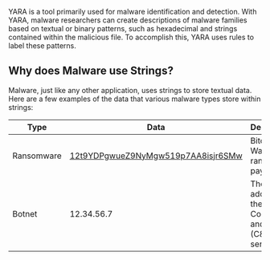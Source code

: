 YARA is a tool primarily used for malware identification and detection. With YARA, malware researchers can create descriptions of malware families based on textual or binary patterns, such as hexadecimal and strings contained within the malicious file. To accomplish this, YARA uses rules to label these patterns.
## Why does Malware use Strings?
Malware, just like any other application, uses strings to store textual data. Here are a few examples of the data that various malware types store within strings:

| **Type**   | **Data**                                                                                                        | **Description**                                        |
| ---------- | --------------------------------------------------------------------------------------------------------------- | ------------------------------------------------------ |
| Ransomware | [12t9YDPgwueZ9NyMgw519p7AA8isjr6SMw](https://www.blockchain.com/btc/address/12t9YDPgwueZ9NyMgw519p7AA8isjr6SMw) | Bitcoin Wallet for ransom payments                     |
| Botnet     | 12.34.56.7                                                                                                      | The IP address of the Command and Control (C&C) server |
